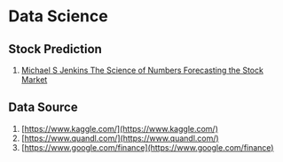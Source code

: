# Data Science

## Stock Prediction

1. [Michael S Jenkins The Science of Numbers Forecasting the Stock Market](https://www.youtube.com/watch?v=Ta0MSq6-9hc)

## Data Source

1. [https://www.kaggle.com/](https://www.kaggle.com/)
2. [https://www.quandl.com/](https://www.quandl.com/)
3. [https://www.google.com/finance](https://www.google.com/finance)
